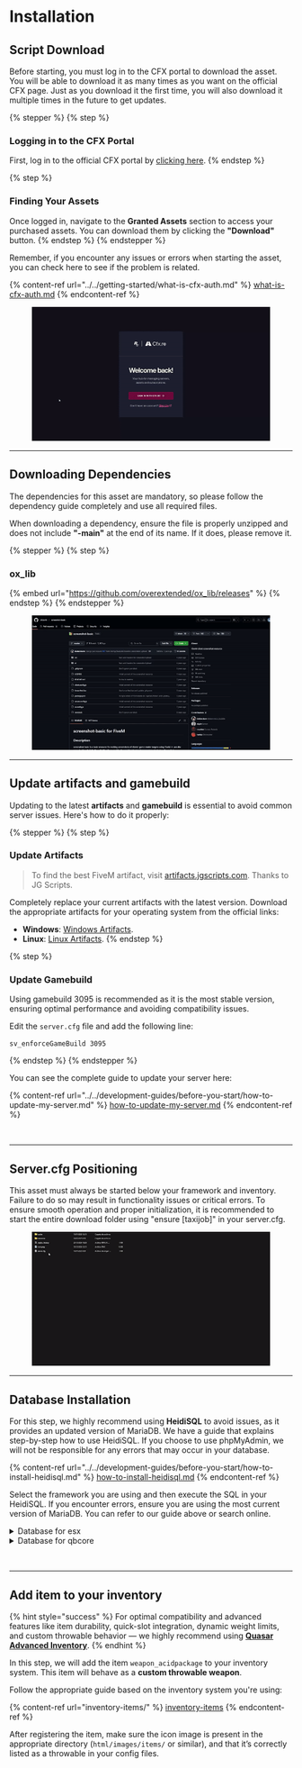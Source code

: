 # Installation

## Script Download

Before starting, you must log in to the CFX portal to download the asset. You will be able to download it as many times as you want on the official CFX page. Just as you download it the first time, you will also download it multiple times in the future to get updates.

{% stepper %}
{% step %}
### Logging in to the CFX Portal

First, log in to the official CFX portal by [clicking here](https://portal.cfx.re/assets/granted-assets).
{% endstep %}

{% step %}
### Finding Your Assets

Once logged in, navigate to the **Granted Assets** section to access your purchased assets. You can download them by clicking the **"Download"** button.
{% endstep %}
{% endstepper %}

Remember, if you encounter any issues or errors when starting the asset, you can check here to see if the problem is related.

{% content-ref url="../../getting-started/what-is-cfx-auth.md" %}
[what-is-cfx-auth.md](../../getting-started/what-is-cfx-auth.md)
{% endcontent-ref %}

<div data-full-width="false"><figure><img src="../../.gitbook/assets/ezgif-5-f03822751d.gif" alt=""><figcaption></figcaption></figure></div>

***

## Downloading Dependencies

The dependencies for this asset are mandatory, so please follow the dependency guide completely and use all required files.

When downloading a dependency, ensure the file is properly unzipped and does not include **"-main"** at the end of its name. If it does, please remove it.

{% stepper %}
{% step %}
### ox\_lib

{% embed url="https://github.com/overextended/ox_lib/releases" %}
{% endstep %}
{% endstepper %}

<figure><img src="../../.gitbook/assets/ezgif-5-ee6f842765 (1).gif" alt=""><figcaption></figcaption></figure>

***

## Update artifacts and gamebuild

Updating to the latest **artifacts** and **gamebuild** is essential to avoid common server issues. Here's how to do it properly:

{% stepper %}
{% step %}
### Update Artifacts

> To find the best FiveM artifact, visit [artifacts.jgscripts.com](https://artifacts.jgscripts.com). Thanks to JG Scripts.

Completely replace your current artifacts with the latest version. Download the appropriate artifacts for your operating system from the official links:

* **Windows**: [Windows Artifacts](https://runtime.fivem.net/artifacts/fivem/build_server_windows/master/).
* **Linux**: [Linux Artifacts](https://runtime.fivem.net/artifacts/fivem/build_proot_linux/master/).
{% endstep %}

{% step %}
### Update Gamebuild

Using gamebuild 3095 is recommended as it is the most stable version, ensuring optimal performance and avoiding compatibility issues.

Edit the `server.cfg` file and add the following line:

```plaintext
sv_enforceGameBuild 3095
```
{% endstep %}
{% endstepper %}

You can see the complete guide to update your server here:

{% content-ref url="../../development-guides/before-you-start/how-to-update-my-server.md" %}
[how-to-update-my-server.md](../../development-guides/before-you-start/how-to-update-my-server.md)
{% endcontent-ref %}

<figure><img src="../../.gitbook/assets/ezgif-2-2221374386.gif" alt=""><figcaption></figcaption></figure>

***

## Server.cfg Positioning

This asset must always be started below your framework and inventory. Failure to do so may result in functionality issues or critical errors. To ensure smooth operation and proper initialization, it is recommended to start the entire download folder using "ensure \[taxijob]" in your server.cfg.

<figure><img src="../../.gitbook/assets/ezgif-7-18d691812a.gif" alt=""><figcaption></figcaption></figure>

***

## **Database Installation**

For this step, we highly recommend using **HeidiSQL** to avoid issues, as it provides an updated version of MariaDB. We have a guide that explains step-by-step how to use HeidiSQL. If you choose to use phpMyAdmin, we will not be responsible for any errors that may occur in your database.

{% content-ref url="../../development-guides/before-you-start/how-to-install-heidisql.md" %}
[how-to-install-heidisql.md](../../development-guides/before-you-start/how-to-install-heidisql.md)
{% endcontent-ref %}

Select the framework you are using and then execute the SQL in your HeidiSQL. If you encounter errors, ensure you are using the most current version of MariaDB. You can refer to our guide above or search online.

<details>

<summary>Database for esx</summary>

```sql
INSERT INTO `jobs` (name, label) VALUES
    ('newspaper_delivery','Newspaper Delivery')
;

INSERT INTO `job_grades` (job_name, grade, name, label, salary, skin_male, skin_female) VALUES
    ('newspaper_delivery',0,'novice','Novice',10,'{}','{}')
;

CREATE TABLE IF NOT EXISTS `qs_newspaper` (
    `identifier` VARCHAR(46) NOT NULL COLLATE 'utf8mb4_general_ci',
    `level` INT(10) UNSIGNED NOT NULL DEFAULT '1',
    `experience` INT(10) UNSIGNED NOT NULL DEFAULT '0',
    PRIMARY KEY (`identifier`) USING BTREE
)
;
```

</details>

<details>

<summary>Database for qbcore</summary>

```sql
CREATE TABLE IF NOT EXISTS `qs_newspaper` (
    `identifier` VARCHAR(46) NOT NULL COLLATE 'utf8mb4_general_ci',
    `level` INT(10) UNSIGNED NOT NULL DEFAULT '1',
    `experience` INT(10) UNSIGNED NOT NULL DEFAULT '0',
    PRIMARY KEY (`identifier`) USING BTREE
)
;
```

</details>

<figure><img src="../../.gitbook/assets/ezgif-7-08fed20fdc (1).gif" alt=""><figcaption></figcaption></figure>

***

## Add item to your inventory

{% hint style="success" %}
For optimal compatibility and advanced features like item durability, quick-slot integration, dynamic weight limits, and custom throwable behavior — we highly recommend using [**Quasar Advanced Inventory**](https://www.quasar-store.com).
{% endhint %}

In this step, we will add the item `weapon_acidpackage` to your inventory system. This item will behave as a **custom throwable weapon**.

Follow the appropriate guide based on the inventory system you're using:

{% content-ref url="inventory-items/" %}
[inventory-items](inventory-items/)
{% endcontent-ref %}

After registering the item, make sure the icon image is present in the appropriate directory (`html/images/items/` or similar), and that it’s correctly listed as a throwable in your config files.
